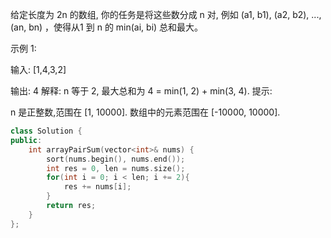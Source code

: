 给定长度为 2n 的数组, 你的任务是将这些数分成 n 对, 例如 (a1, b1), (a2, b2), ..., (an, bn) ，使得从1 到 n 的 min(ai, bi) 总和最大。

示例 1:

输入: [1,4,3,2]

输出: 4
解释: n 等于 2, 最大总和为 4 = min(1, 2) + min(3, 4).
提示:

n 是正整数,范围在 [1, 10000].
数组中的元素范围在 [-10000, 10000].  

```cpp
class Solution {
public:
    int arrayPairSum(vector<int>& nums) {
        sort(nums.begin(), nums.end());
        int res = 0, len = nums.size();
        for(int i = 0; i < len; i += 2){
            res += nums[i];
        }
        return res;
    }
};
```
